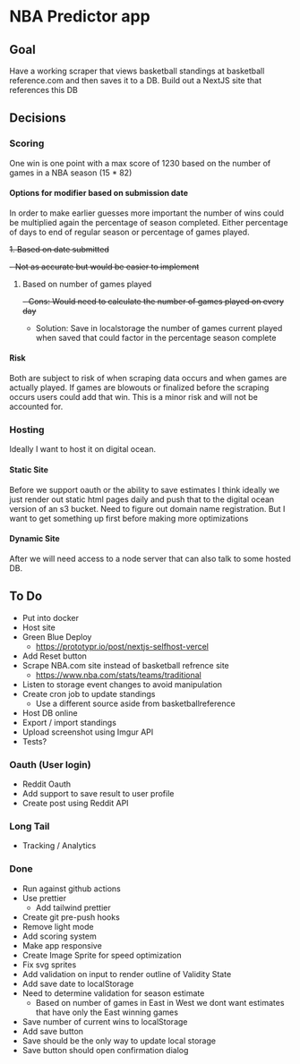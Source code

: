 # NBA Predictor app

## Goal

Have a working scraper that views basketball standings at basketball reference.com and then saves it to a DB.
Build out a NextJS site that references this DB

## Decisions

### Scoring

One win is one point with a max score of 1230 based on the number of games in a NBA season (15 \* 82)

#### Options for modifier based on submission date

In order to make earlier guesses more important the number of wins could be multiplied again the percentage of season completed. Either percentage of days to end of regular season or percentage of games played.

~~1. Based on date submitted~~

~~- Not as accurate but would be easier to implement~~

1. Based on number of games played

   ~~- Cons: Would need to calculate the number of games played on every day~~

   - Solution: Save in localstorage the number of games current played when saved that could factor in the percentage season complete

#### Risk

Both are subject to risk of when scraping data occurs and when games are actually played. If games are blowouts or finalized before the scraping occurs users could add that win. This is a minor risk and will not be accounted for.

### Hosting

Ideally I want to host it on digital ocean.

#### Static Site

Before we support oauth or the ability to save estimates I think ideally we just render out static html pages daily and push that to the digital ocean version of an s3 bucket. Need to figure out domain name registration. But I want to get something up first before making more optimizations

#### Dynamic Site

After we will need access to a node server that can also talk to some hosted DB.

## To Do

- Put into docker
- Host site
- Green Blue Deploy
  - https://prototypr.io/post/nextjs-selfhost-vercel
- Add Reset button
- Scrape NBA.com site instead of basketball refrence site
  - https://www.nba.com/stats/teams/traditional
- Listen to storage event changes to avoid manipulation
- Create cron job to update standings
  - Use a different source aside from basketballreference
- Host DB online
- Export / import standings
- Upload screenshot using Imgur API
- Tests?

### Oauth (User login)

- Reddit Oauth
- Add support to save result to user profile
- Create post using Reddit API

### Long Tail

- Tracking / Analytics

### Done

- Run against github actions
- Use prettier
  - Add tailwind prettier
- Create git pre-push hooks
- Remove light mode
- Add scoring system
- Make app responsive
- Create Image Sprite for speed optimization
- Fix svg sprites
- Add validation on input to render outline of Validity State
- Add save date to localStorage
- Need to determine validation for season estimate
  - Based on number of games in East in West we dont want estimates that have only the East winning games
- Save number of current wins to localStorage
- Add save button
- Save should be the only way to update local storage
- Save button should open confirmation dialog
